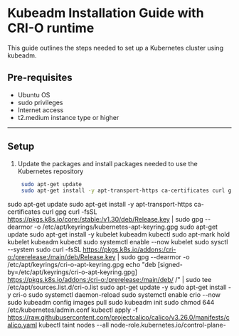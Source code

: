 # Kubeadm Installation Guide with CRI-O runtime

This guide outlines the steps needed to set up a Kubernetes cluster using kubeadm.

## Pre-requisites

- Ubuntu OS 
- sudo privileges
- Internet access
- t2.medium instance type or higher

---

## Setup

1. Update the packages and install packages needed to use the Kubernetes repository
   ```bash
    sudo apt-get update
    sudo apt-get install -y apt-transport-https ca-certificates curl gpg
   ```

sudo apt-get update
sudo apt-get install -y apt-transport-https ca-certificates curl gpg
curl -fsSL https://pkgs.k8s.io/core:/stable:/v1.30/deb/Release.key | sudo gpg --dearmor -o /etc/apt/keyrings/kubernetes-apt-keyring.gpg
sudo apt-get update
sudo apt-get install -y kubelet kubeadm kubectl
sudo apt-mark hold kubelet kubeadm kubectl
sudo systemctl enable --now kubelet
sudo sysctl --system
sudo curl -fsSL https://pkgs.k8s.io/addons:/cri-o:/prerelease:/main/deb/Release.key | sudo gpg --dearmor -o /etc/apt/keyrings/cri-o-apt-keyring.gpg
echo "deb [signed-by=/etc/apt/keyrings/cri-o-apt-keyring.gpg] https://pkgs.k8s.io/addons:/cri-o:/prerelease:/main/deb/ /" | sudo tee /etc/apt/sources.list.d/cri-o.list
sudo apt-get update -y
sudo apt-get install -y cri-o
sudo systemctl daemon-reload
sudo systemctl enable crio --now
sudo kubeadm config images pull
sudo kubeadm init
sudo chmod 644 /etc/kubernetes/admin.conf
kubectl apply -f https://raw.githubusercontent.com/projectcalico/calico/v3.26.0/manifests/calico.yaml
kubectl taint nodes --all node-role.kubernetes.io/control-plane-
